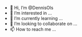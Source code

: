 - 👋 Hi, I’m @DennisOls
- 👀 I’m interested in ...
- 🌱 I’m currently learning ...
- 💞️ I’m looking to collaborate on ...
- 📫 How to reach me ...

<!---
DennisOls/DennisOls is a ✨ special ✨ repository because its `README.md` (this file) appears on your GitHub profile.
You can click the Preview link to take a look at your changes.
--->

